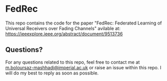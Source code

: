 # FedRec
This repo contains the code for the paper "FedRec: Federated Learning of Universal Receivers over Fading Channels" avilable at: https://ieeexplore.ieee.org/abstract/document/9513736
## Questions?
For any questions related to this repo, feel free to contact me at m.boloursaz-mashhadi@imperial.ac.uk or raise an issue within this repo. I will do my best to reply as soon as possible.
